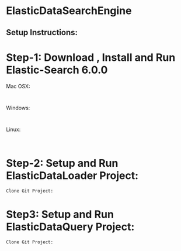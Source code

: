 # ElasticDataSearchEngine


## Setup Instructions:

# Step-1: Download , Install and Run Elastic-Search 6.0.0

Mac OSX:
```


```
Windows:
```


```
Linux:
```


```


# Step-2: Setup and Run ElasticDataLoader Project:

```
Clone Git Project:
```






# Step3: Setup and Run ElasticDataQuery Project:

```
Clone Git Project:
```